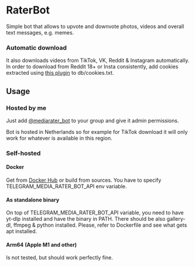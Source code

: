 # RaterBot
Simple bot that allows to upvote and downvote photos, videos and overall text messages, e.g. memes.

### Automatic download
It also downloads videos from TikTok, VK, Reddit & Instagram automatically.
In order to download from Reddit 18+ or Insta consistently, add cookies extracted using [this plugin](https://github.com/rotemdan/ExportCookies) to db/cookies.txt.

## Usage
### Hosted by me
Just add [@mediarater_bot](https://t.me/mediarater_bot) to your group and give it admin permissions.

Bot is hosted in Netherlands so for example for TikTok download it will only work for whatever is available in this region.

### Self-hosted
#### Docker
Get from [Docker Hub](https://hub.docker.com/repository/docker/tiraelsedai/raterbot) or build from sources.
You have to specify TELEGRAM_MEDIA_RATER_BOT_API env variable.

#### As standalone binary
On top of TELEGRAM_MEDIA_RATER_BOT_API variable, you need to have yt-dlp installed and have the binary in PATH.
There should be also gallery-dl, ffmpeg & python installed. Please, refer to Dockerfile and see what gets apt installed.

#### Arm64 (Apple M1 and other)
Is not tested, but should work perfectly fine.
